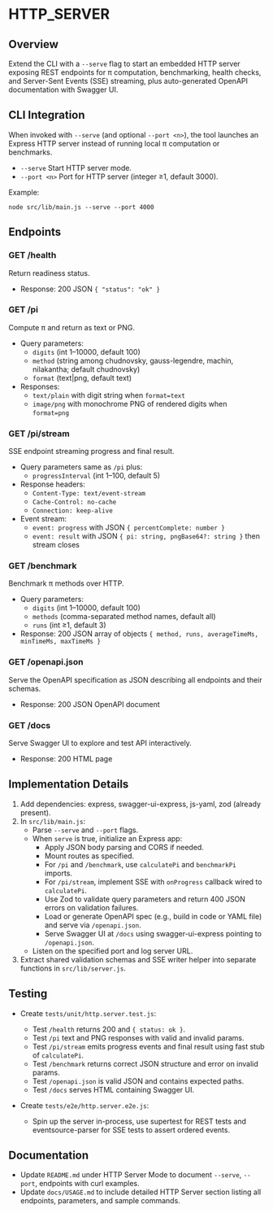 # HTTP_SERVER

## Overview
Extend the CLI with a `--serve` flag to start an embedded HTTP server exposing REST endpoints for π computation, benchmarking, health checks, and Server-Sent Events (SSE) streaming, plus auto-generated OpenAPI documentation with Swagger UI.

## CLI Integration

When invoked with `--serve` (and optional `--port <n>`), the tool launches an Express HTTP server instead of running local π computation or benchmarks.

- `--serve`          Start HTTP server mode.
- `--port <n>`       Port for HTTP server (integer ≥1, default 3000).

Example:

    node src/lib/main.js --serve --port 4000

## Endpoints

### GET /health
Return readiness status.

- Response: 200 JSON `{ "status": "ok" }`

### GET /pi
Compute π and return as text or PNG.

- Query parameters:
  - `digits` (int 1–10000, default 100)
  - `method` (string among chudnovsky, gauss-legendre, machin, nilakantha; default chudnovsky)
  - `format` (text|png, default text)
- Responses:
  - `text/plain` with digit string when `format=text`
  - `image/png` with monochrome PNG of rendered digits when `format=png`

### GET /pi/stream
SSE endpoint streaming progress and final result.

- Query parameters same as `/pi` plus:
  - `progressInterval` (int 1–100, default 5)
- Response headers: 
  - `Content-Type: text/event-stream`
  - `Cache-Control: no-cache`
  - `Connection: keep-alive`
- Event stream:
  - `event: progress` with JSON `{ percentComplete: number }`
  - `event: result` with JSON `{ pi: string, pngBase64?: string }` then stream closes

### GET /benchmark
Benchmark π methods over HTTP.

- Query parameters:
  - `digits` (int 1–10000, default 100)
  - `methods` (comma-separated method names, default all)
  - `runs` (int ≥1, default 3)
- Response: 200 JSON array of objects `{ method, runs, averageTimeMs, minTimeMs, maxTimeMs }`

### GET /openapi.json
Serve the OpenAPI specification as JSON describing all endpoints and their schemas.

- Response: 200 JSON OpenAPI document

### GET /docs
Serve Swagger UI to explore and test API interactively.

- Response: 200 HTML page

## Implementation Details

1. Add dependencies: express, swagger-ui-express, js-yaml, zod (already present).
2. In `src/lib/main.js`:
   - Parse `--serve` and `--port` flags.
   - When `serve` is true, initialize an Express app:
     - Apply JSON body parsing and CORS if needed.
     - Mount routes as specified.
     - For `/pi` and `/benchmark`, use `calculatePi` and `benchmarkPi` imports.
     - For `/pi/stream`, implement SSE with `onProgress` callback wired to `calculatePi`.
     - Use Zod to validate query parameters and return 400 JSON errors on validation failures.
     - Load or generate OpenAPI spec (e.g., build in code or YAML file) and serve via `/openapi.json`.
     - Serve Swagger UI at `/docs` using swagger-ui-express pointing to `/openapi.json`.
   - Listen on the specified port and log server URL.
3. Extract shared validation schemas and SSE writer helper into separate functions in `src/lib/server.js`.

## Testing

- Create `tests/unit/http.server.test.js`:
  - Test `/health` returns 200 and `{ status: ok }`.
  - Test `/pi` text and PNG responses with valid and invalid params.
  - Test `/pi/stream` emits progress events and final result using fast stub of `calculatePi`.
  - Test `/benchmark` returns correct JSON structure and error on invalid params.
  - Test `/openapi.json` is valid JSON and contains expected paths.
  - Test `/docs` serves HTML containing Swagger UI.

- Create `tests/e2e/http.server.e2e.js`:
  - Spin up the server in-process, use supertest for REST tests and eventsource-parser for SSE tests to assert ordered events.

## Documentation

- Update `README.md` under HTTP Server Mode to document `--serve`, `--port`, endpoints with curl examples.
- Update `docs/USAGE.md` to include detailed HTTP Server section listing all endpoints, parameters, and sample commands.
